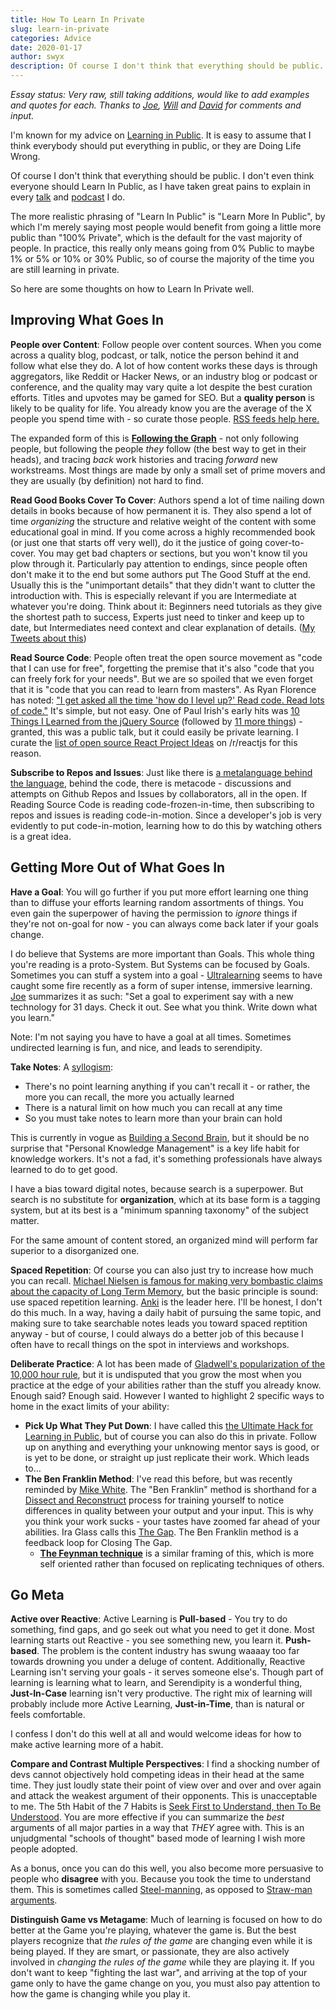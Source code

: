 ```yaml
---
title: How To Learn In Private
slug: learn-in-private
categories: Advice
date: 2020-01-17
author: swyx
description: Of course I don't think that everything should be public. I don't even think everyone should Learn In Public. The majority of the time you are still learning in private. Here are some thoughts on how to do it well.
---
```


*Essay status: Very raw, still taking additions, would like to add examples and quotes for each. Thanks to [Joe](https://twitter.com/jsjoeio), [Will](https://twitter.com/willjohnsonio) and [David](https://twitter.com/DavidWells) for comments and input.*

I'm known for my advice on [Learning in Public](http://swyx.io/LIP). It is easy to assume that I think everybody should put everything in public, or they are Doing Life Wrong. 

Of course I don't think that everything should be public. I don't even think everyone should Learn In Public, as I have taken great pains to explain in every [talk](https://www.swyx.io/speaking/learn-in-public-nyc) and [podcast](https://www.swyx.io/speaking/freecodecamp-podcast) I do.

The more realistic phrasing of "Learn In Public" is "Learn More In Public", by which I'm merely saying most people would benefit from going a little more public than "100% Private", which is the default for the vast majority of people. In practice, this really only means going from 0% Public to maybe 1% or 5% or 10% or 30% Public, so of course the majority of the time you are still learning in private.

So here are some thoughts on how to Learn In Private well.

## Improving What Goes In

**People over Content**: Follow people over content sources. When you come across a quality blog, podcast, or talk, notice the person behind it and follow what else they do. A lot of how content works these days is through aggregators, like Reddit or Hacker News, or an industry blog or podcast or conference, and the quality may vary quite a lot despite the best curation efforts. Titles and upvotes may be gamed for SEO. But a **quality person** is likely to be quality for life. You already know you are the average of the X people you spend time with - so curate those people. [RSS feeds help here.](https://nitter.net/chriscoyier/status/1214606808125341696#m)

The expanded form of this is [**Following the Graph**](https://twitter.com/swyx/status/1216519772210388992#m) - not only following people, but following the people *they* follow (the best way to get in their heads), and tracing *back* work histories and tracing *forward* new workstreams. Most things are made by only a small set of prime movers and they are usually (by definition) not hard to find.

**Read Good Books Cover To Cover**: Authors spend a lot of time nailing down details in books because of how permanent it is. They also spend a lot of time *organizing* the structure and relative weight of the content with some educational goal in mind. If you come across a highly recommended book (or just one that starts off very well), do it the justice of going cover-to-cover. You may get bad chapters or sections, but you won't know til you plow through it. Particularly pay attention to endings, since people often don't make it to the end but some authors put The Good Stuff at the end. Usually this is the "unimportant details" that they didn't want to clutter the introduction with. This is especially relevant if you are Intermediate at whatever you're doing. Think about it: Beginners need tutorials as they give the shortest path to success, Experts just need to tinker and keep up to date, but Intermediates need context and clear explanation of details. ([My Tweets about this](https://twitter.com/search?f=tweets&q=from%3Aswyx%20cover%20to%20cover%20))

**Read Source Code**: People often treat the open source movement as "code that I can use for free", forgetting the premise that it's also "code that you can freely fork for your needs". But we are so spoiled that we even forget that it is "code that you can read to learn from masters". As Ryan Florence has noted: ["I get asked all the time 'how do I level up?' Read code. Read lots of code."](https://nitter.net/ryanflorence/status/1119628559767654405#m) It's simple, but not easy. One of Paul Irish's early hits was [10 Things I Learned from the jQuery Source](https://paulirish.com/2010/10-things-i-learned-from-the-jquery-source/) (followed by [11 more things](https://www.youtube.com/watch?v=ARnp9Y8xgR4)) - granted, this was a public talk, but it could easily be private learning. I curate the [list of open source React Project Ideas](https://www.reddit.com/r/reactjs/?f=flair_name%3A%22Project%20Ideas%22) on /r/reactjs for this reason.

**Subscribe to Repos and Issues**: Just like there is [a metalanguage behind the language](https://www.youtube.com/watch?v=_0T5OSSzxms), behind the code, there is metacode - discussions and attempts on Github Repos and Issues by collaborators, all in the open. If Reading Source Code is reading code-frozen-in-time, then subscribing to repos and issues is reading code-in-motion. Since a developer's job is very evidently to put code-in-motion, learning how to do this by watching others is a great idea.

## Getting More Out of What Goes In

**Have a Goal**: You will go further if you put more effort learning one thing than to diffuse your efforts learning random assortments of things. You even gain the superpower of having the permission to *ignore* things if they're not on-goal for now - you can always come back later if your goals change.

I do believe that Systems are more important than Goals. This whole thing you're reading is a proto-System. But Systems can be focused by Goals. Sometimes you can stuff a system into a goal - [Ultralearning](https://www.scotthyoung.com/blog/ultralearning/) seems to have caught some fire recently as a form of super intense, immersive learning. [Joe](https://twitter.com/jsjoeio) summarizes it as such: "Set a goal to experiment say with a new technology for 31 days. Check it out. See what you think. Write down what you learn."

Note: I'm not saying you have to have a goal at all times. Sometimes undirected learning is fun, and nice, and leads to serendipity.

**Take Notes**: A [syllogism](https://en.wikipedia.org/wiki/List_of_valid_argument_forms):

- There's no point learning anything if you can't recall it - or rather, the more you can recall, the more you actually learned
- There is a natural limit on how much you can recall at any time
- So you must take notes to learn more than your brain can hold

This is currently in vogue as [Building a Second Brain](https://praxis.fortelabs.co/5-steps-to-build-a-second-brain-7eddbae5af95/), but it should be no surprise that "Personal Knowledge Management" is a key life habit for knowledge workers. It's not a fad, it's something professionals have always learned to do to get good.

I have a bias toward digital notes, because search is a superpower. But search is no substitute for **organization**, which at its base form is a tagging system, but at its best is a "minimum spanning taxonomy" of the subject matter.

For the same amount of content stored, an organized mind will perform far superior to a disorganized one.

**Spaced Repetition**: Of course you can also just try to increase how much you can recall. [Michael Nielsen is famous for making very bombastic claims about the capacity of Long Term Memory](http://augmentingcognition.com/ltm.html), but the basic principle is sound: use spaced repetition learning. [Anki](https://apps.ankiweb.net/) is the leader here. I'll be honest, I don't do this much. In a way, having a daily habit of pursuing the same topic, and making sure to take searchable notes leads you toward spaced reptition anyway - but of course, I could always do a better job of this because I often have to recall things on the spot in interviews and workshops.

**Deliberate Practice**: A lot has been made of [Gladwell's popularization of the 10,000 hour rule](https://en.wikipedia.org/wiki/Outliers_(book)), but it is undisputed that you grow the most when you practice at the edge of your abilities rather than the stuff you already know. Enough said? Enough said. However I wanted to highlight 2 specific ways to home in the exact limits of your ability:

  - **Pick Up What They Put Down**: I have called this [the Ultimate Hack for Learning in Public](https://www.swyx.io/writing/learn-in-public-hack), but of course you can also do this in private. Follow up on anything and everything your unknowing mentor says is good, or is yet to be done, or straight up just replicate their work. Which leads to...
  - **The Ben Franklin Method**: I've read this before, but was recently reminded by [Mike White](https://nitter.net/myquite/status/1215340113468755968#m). The "Ben Franklin" method is shorthand for a [Dissect and Reconstruct](https://medium.com/personal-growth/the-benjamin-franklin-method-how-to-actually-learn-to-write-1ac4ebc7c3a7) process for training yourself to notice differences in quality between your output and your input. This is why you think your work sucks - your tastes have zoomed far ahead of your abilities. Ira Glass calls this [The Gap](https://jamesclear.com/ira-glass-failure). The Ben Franklin method is a feedback loop for Closing The Gap.
    - [**The Feynman technique**](https://fs.blog/2012/04/feynman-technique/) is a similar framing of this, which is more self oriented rather than focused on replicating techniques of others.

## Go Meta

**Active over Reactive**: Active Learning is **Pull-based** - You try to do something, find gaps, and go seek out what you need to get it done. Most learning starts out Reactive - you see something new, you learn it. **Push-based**. The problem is the content industry has swung waaaay too far towards drowning you under a deluge of content. Additionally, Reactive Learning isn't serving your goals - it serves someone else's. Though part of learning is learning what to learn, and Serendipity is a wonderful thing, **Just-In-Case** learning isn't very productive. The right mix of learning will probably include more Active Learning, **Just-in-Time**, than is natural or feels comfortable. 

I confess I don't do this well at all and would welcome ideas for how to make active learning more of a habit.

**Compare and Contrast Multiple Perspectives**: I find a shocking number of devs cannot objectively hold competing ideas in their head at the same time. They just loudly state their point of view over and over and over again and attack the weakest argument of their opponents. This is unacceptable to me. The 5th Habit of the 7 Habits is [Seek First to Understand, then To Be Understood](https://www.franklincovey.com/the-7-habits/habit-5.html). You are more effective if you can summarize the *best* arguments of all major parties in a way that *THEY* agree with. This is an unjudgmental "schools of thought" based mode of learning I wish more people adopted. 

As a bonus, once you can do this well, you also become more persuasive to people who **disagree** with you. Because you took the time to understand them. This is sometimes called [Steel-manning](https://lifehacker.com/utilize-the-steel-man-tactic-to-argue-more-effectivel-1632402742), as opposed to [Straw-man arguments](https://en.wikipedia.org/wiki/Straw_man).

**Distinguish Game vs Metagame**: Much of learning is focused on how to do better at the Game you're playing, whatever the game is. But the best players recognize that *the rules of the game* are changing even while it is being played. If they are smart, or passionate, they are also actively involved in *changing the rules of the game* while they are playing it. If you don't want to keep "fighting the last war", and arriving at the top of your game only to have the game change on you, you must also pay attention to how the game is changing while you play it.
